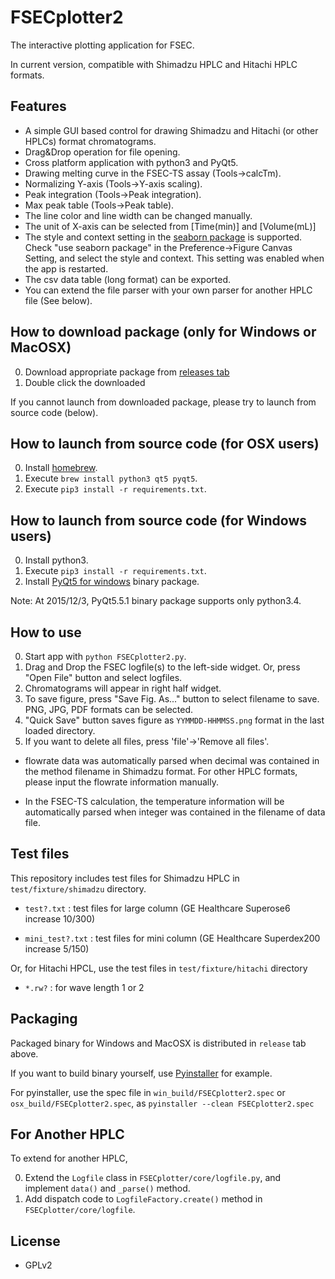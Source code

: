 FSECplotter2
=============
The interactive plotting application for FSEC.

In current version, compatible with Shimadzu HPLC and Hitachi HPLC formats.

Features
--------------
+ A simple GUI based control for drawing Shimadzu and Hitachi (or other HPLCs) format chromatograms.
+ Drag&Drop operation for file opening.
+ Cross platform application with python3 and PyQt5.
+ Drawing melting curve in the FSEC-TS assay (Tools->calcTm).
+ Normalizing Y-axis (Tools->Y-axis scaling).
+ Peak integration (Tools->Peak integration).
+ Max peak table (Tools->Peak table).
+ The line color and line width can be changed manually.
+ The unit of X-axis can be selected from [Time(min)] and [Volume(mL)]
+ The style and context setting in the [seaborn package](https://stanford.edu/~mwaskom/software/seaborn/index.html) is supported.
Check "use seaborn package" in the Preference->Figure Canvas Setting, and select the style and context.
This setting was enabled when the app is restarted.
+ The csv data table (long format) can be exported.
+ You can extend the file parser with your own parser for another HPLC file (See below).


How to download package (only for Windows or MacOSX)
------------------------------------------------------
0. Download appropriate package from [releases tab](https://github.com/TaizoAyase/FSECplotter2/releases)
1. Double click the downloaded

If you cannot launch from downloaded package, please try to launch from source code (below).


How to launch from source code (for OSX users)
-----------------------------------------------
0. Install [homebrew](http://brew.sh/).
1. Execute `brew install python3 qt5 pyqt5`.
2. Execute `pip3 install -r requirements.txt`.


How to launch from source code (for Windows users)
---------------------------------------------------
0. Install python3.
1. Execute `pip3 install -r requirements.txt`.
2. Install [PyQt5 for windows](https://riverbankcomputing.com/software/pyqt/download5) binary package.

Note: At 2015/12/3, PyQt5.5.1 binary package supports only python3.4.


How to use
-----------
0. Start app with `python FSECplotter2.py`.
1. Drag and Drop the FSEC logfile(s) to the left-side widget. 
Or, press "Open File" button and select logfiles.
2. Chromatograms will appear in right half widget.
3. To save figure, press "Save Fig. As..." button to select filename to save. 
PNG, JPG, PDF formats can be selected.
4. "Quick Save" button saves figure as `YYMMDD-HHMMSS.png` format in the last loaded directory.
5. If you want to delete all files, press 'file'->'Remove all files'.

+ flowrate data was automatically parsed when decimal was contained in the method filename in Shimadzu format. For other HPLC formats, please input the flowrate information manually.

+ In the FSEC-TS calculation, the temperature information will be automatically parsed when integer was contained in the filename of data file.


Test files
------------
This repository includes test files for Shimadzu HPLC in `test/fixture/shimadzu` directory.

+   `test?.txt` :
    test files for large column (GE Healthcare Superose6 increase 10/300)

+   `mini_test?.txt` :
    test files for mini column (GE Healthcare Superdex200 increase 5/150)

Or, for Hitachi HPCL, use the test files in `test/fixture/hitachi` directory

+   `*.rw?` :
    for wave length 1 or 2

Packaging
-----------
Packaged binary for Windows and MacOSX is distributed in `release` tab above.

If you want to build binary yourself, use [Pyinstaller](http://www.pyinstaller.org/) for example.

For pyinstaller, use the spec file in `win_build/FSECplotter2.spec` or `osx_build/FSECplotter2.spec`, 
as `pyinstaller --clean FSECplotter2.spec`


For Another HPLC
------------------
To extend for another HPLC,

0. Extend the `Logfile` class in `FSECplotter/core/logfile.py`, and implement `data()` and `_parse()` method.
1. Add dispatch code to `LogfileFactory.create()` method in `FSECplotter/core/logfile`.

License
--------
+ GPLv2
